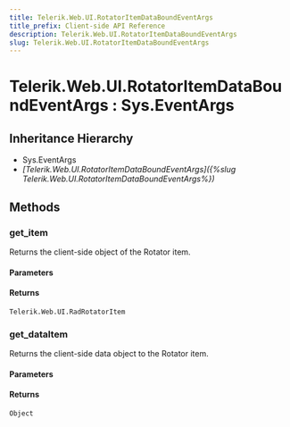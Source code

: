 ```yaml
---
title: Telerik.Web.UI.RotatorItemDataBoundEventArgs
title_prefix: Client-side API Reference
description: Telerik.Web.UI.RotatorItemDataBoundEventArgs
slug: Telerik.Web.UI.RotatorItemDataBoundEventArgs
---
```


# Telerik.Web.UI.RotatorItemDataBoundEventArgs : Sys.EventArgs 

## Inheritance Hierarchy

* Sys.EventArgs
* *[Telerik.Web.UI.RotatorItemDataBoundEventArgs]({%slug Telerik.Web.UI.RotatorItemDataBoundEventArgs%})*


## Methods

###  get_item

Returns the client-side object of the Rotator item. 

#### Parameters

#### Returns

`Telerik.Web.UI.RadRotatorItem` 

### get_dataItem

Returns the client-side data object to the Rotator item. 

#### Parameters

#### Returns

`Object` 

